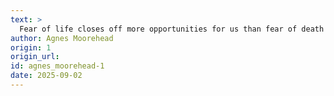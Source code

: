 ```yaml
---
text: >
  Fear of life closes off more opportunities for us than fear of death ever does.
author: Agnes Moorehead
origin: 1
origin_url:
id: agnes_moorehead-1
date: 2025-09-02 
---
```

